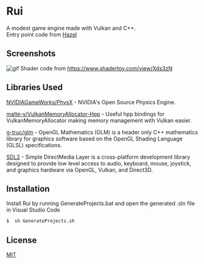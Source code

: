 # Rui

A modest game engine made with Vulkan and C++.  
Entry point code from [Hazel](https://github.com/TheCherno/Hazel)

## Screenshots

![gif](https://i.imgur.com/sKhQ4X4.gif)
Shader code from https://www.shadertoy.com/view/Xds3zN

## Libraries Used
[NVIDIAGameWorks/PhysX](https://github.com/NVIDIAGameWorks/PhysX) - NVIDIA's Open Source Physics Engine.  

[malte-v/VulkanMemoryAllocator-Hpp](https://github.com/malte-v/VulkanMemoryAllocator-Hpp) - Useful hpp bindings for VulkanMemoryAllocator making memory management with Vulkan easier.  

[g-truc/glm](https://github.com/g-truc/glm) - OpenGL Mathematics (GLM) is a header only C++ mathematics library for graphics software based on the OpenGL Shading Language (GLSL) specifications.

[SDL2](https://www.libsdl.org/) - Simple DirectMedia Layer is a cross-platform development library designed to provide low level access to audio, keyboard, mouse, joystick, and graphics hardware via OpenGL, Vulkan, and Direct3D.

## Installation

Install Rui by running GenerateProjects.bat and open the generated .sln file in Visual Studio Code

```bash
$  sh GenerateProjects.sh
```

## License

[MIT](https://choosealicense.com/licenses/mit/)
